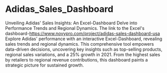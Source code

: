 # Adidas_Sales_Dashboard
Unveiling Adidas' Sales Insights: An Excel-Dashboard Delve into Performance Trends and Regional Dynamics.
The link to the Excel's dashboard-https://www.novypro.com/project/adidas-sales-dashboard-usa
Explore Adidas' performance with an interactive Excel-Dashboard, revealing sales trends and regional dynamics. This comprehensive tool empowers data-driven decisions, uncovering key insights such as top-selling products, regional sales variations, and a 25% growth in 2021. From the highest sales by retailers to regional revenue contributions, this dashboard paints a strategic picture for sustained growth.
